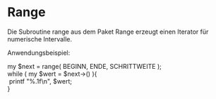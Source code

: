 # Range
Die Subroutine range aus dem Paket Range erzeugt einen Iterator für numerische Intervalle.

Anwendungsbeispiel:

my $next = range( BEGINN, ENDE, SCHRITTWEITE );<br>
while ( my $wert = $next->() ){<br>
&nbsp;printf "%.1f\n", $wert;<br>
}
